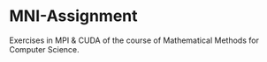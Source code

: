 # MNI-Assignment
Exercises in MPI &amp; CUDA of the course of Mathematical Methods for Computer Science.
